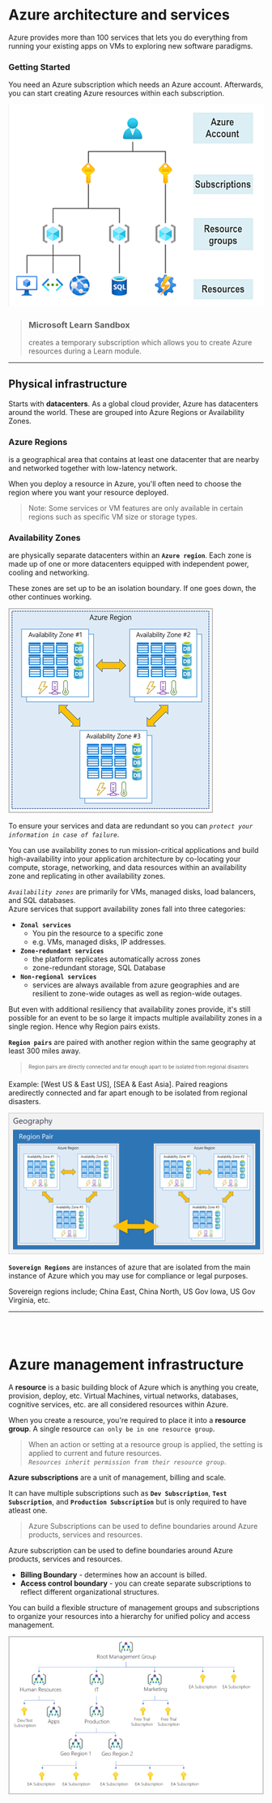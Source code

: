# Azure architecture and services

Azure provides more than 100 services that lets you do everything from running your existing apps on VMs to exploring new software paradigms.

### Getting Started

You need an Azure subscription which needs an Azure account. Afterwards, you can start creating Azure resources within each subscription.

![a](.imgs/Azure-accounts.png)


> ### Microsoft Learn Sandbox
> creates a temporary subscription which allows you to create Azure resources during a Learn module.

---

## Physical infrastructure
Starts with **datacenters**.
As a global cloud provider, Azure has datacenters around the world. These are grouped into Azure Regions or Availability Zones.

### **Azure Regions** 
is a geographical area that contains at least one datacenter that are nearby and networked together with low-latency network.

When you deploy a resource in Azure, you'll often need to choose the region where you want your resource deployed.

> Note: Some services or VM features are only available in certain regions such as specific VM size or storage types. 

### **Availability Zones**
 
 are physically separate datacenters within an **`Azure region`**. Each zone is made up of one or more datacenters equipped with independent power, cooling and networking. 

These zones are set up to be an isolation boundary. If one goes down, the other continues working. 

![](.imgs/Azure-Regions.png)

To ensure your services and data are redundant so you can *`protect your information in case of failure`*. 

You can use availability zones to run mission-critical applications and build high-availability into your application architecture by co-locating your compute, storage, networking, and data resources within an availability zone and replicating in other availability zones.

*`Availability zones`* are primarily for VMs, managed disks, load balancers, and SQL databases.<br>
Azure services that support availability zones fall into three categories:
- **`Zonal services`** 
    - You pin the resource to a specific zone
    - e.g. VMs, managed disks, IP addresses.
- **`Zone-redundant services`**
    - the platform replicates automatically across zones
    - zone-redundant storage, SQL Database
- **`Non-regional services`**
    - services are always available from azure geographies and are resilient to zone-wide outages as well as region-wide outages.

But even with additional resiliency that availability zones provide, it's still possible for an event to be so large it impacts multiple availability zones in a single region. Hence why Region pairs exists.

**`Region pairs`** are paired with another region within the same geography at least 300 miles away. 

> <sub><sup>Region pairs are directly connected and far enough apart to be isolated from regional disasters</sub></sup>

Example: [West US & East US], [SEA & East Asia]. Paired reagions aredirectly connected and far apart enough to be isolated from regional disasters.

![](.imgs/Azure-Region-Pairs.png)

**`Sovereign Regions`** are instances of azure that are isolated from the main instance of Azure which you may use for compliance or legal purposes.

Sovereign regions include; China East, China North, US Gov Iowa, US Gov Virginia, etc.

---
<br><br>
# Azure management infrastructure

A **resource** is a basic building block of Azure which is anything you create, provision, deploy, etc. Virtual Machines, virtual networks, databases, cognitive services, etc. are all considered resources within Azure. 

When you create a resource, you're required to place it into a **resource group**. A single resource `can only be in one resource group`.
 
> When an action or setting at a resource group is applied, the setting is applied to current and future resources. <br>*`Resources inherit permission from their resource group`*.

**Azure subscriptions** are a unit of management, billing and scale. 

It can have multiple subscriptions such as **`Dev Subscription`**, **`Test Subscription`**, and **`Production Subscription`** but is only required to have atleast one. 

> Azure Subscriptions can be used to define boundaries around Azure products, services and resources.


Azure subscription can be used to define boundaries around Azure products, services and resources. 
- **Billing Boundary** - determines how an account is billed. 
- **Access control boundary** - you can create separate subscriptions to reflect different organizational structures.


You can build a flexible structure of management groups and subscriptions to organize your resources into a hierarchy for unified policy and access management.


![](.imgs/Azure-accounts-diagram.png)

